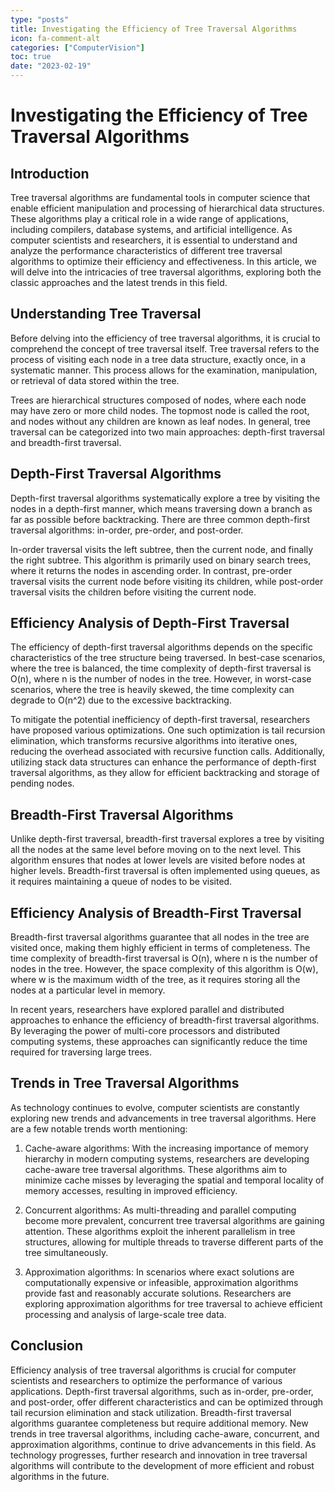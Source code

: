 ```yaml
---
type: "posts"
title: Investigating the Efficiency of Tree Traversal Algorithms
icon: fa-comment-alt
categories: ["ComputerVision"]
toc: true
date: "2023-02-19"
---
```




# Investigating the Efficiency of Tree Traversal Algorithms

## Introduction

Tree traversal algorithms are fundamental tools in computer science that enable efficient manipulation and processing of hierarchical data structures. These algorithms play a critical role in a wide range of applications, including compilers, database systems, and artificial intelligence. As computer scientists and researchers, it is essential to understand and analyze the performance characteristics of different tree traversal algorithms to optimize their efficiency and effectiveness. In this article, we will delve into the intricacies of tree traversal algorithms, exploring both the classic approaches and the latest trends in this field.

## Understanding Tree Traversal

Before delving into the efficiency of tree traversal algorithms, it is crucial to comprehend the concept of tree traversal itself. Tree traversal refers to the process of visiting each node in a tree data structure, exactly once, in a systematic manner. This process allows for the examination, manipulation, or retrieval of data stored within the tree.

Trees are hierarchical structures composed of nodes, where each node may have zero or more child nodes. The topmost node is called the root, and nodes without any children are known as leaf nodes. In general, tree traversal can be categorized into two main approaches: depth-first traversal and breadth-first traversal.

## Depth-First Traversal Algorithms

Depth-first traversal algorithms systematically explore a tree by visiting the nodes in a depth-first manner, which means traversing down a branch as far as possible before backtracking. There are three common depth-first traversal algorithms: in-order, pre-order, and post-order.

In-order traversal visits the left subtree, then the current node, and finally the right subtree. This algorithm is primarily used on binary search trees, where it returns the nodes in ascending order. In contrast, pre-order traversal visits the current node before visiting its children, while post-order traversal visits the children before visiting the current node.

## Efficiency Analysis of Depth-First Traversal

The efficiency of depth-first traversal algorithms depends on the specific characteristics of the tree structure being traversed. In best-case scenarios, where the tree is balanced, the time complexity of depth-first traversal is O(n), where n is the number of nodes in the tree. However, in worst-case scenarios, where the tree is heavily skewed, the time complexity can degrade to O(n^2) due to the excessive backtracking.

To mitigate the potential inefficiency of depth-first traversal, researchers have proposed various optimizations. One such optimization is tail recursion elimination, which transforms recursive algorithms into iterative ones, reducing the overhead associated with recursive function calls. Additionally, utilizing stack data structures can enhance the performance of depth-first traversal algorithms, as they allow for efficient backtracking and storage of pending nodes.

## Breadth-First Traversal Algorithms

Unlike depth-first traversal, breadth-first traversal explores a tree by visiting all the nodes at the same level before moving on to the next level. This algorithm ensures that nodes at lower levels are visited before nodes at higher levels. Breadth-first traversal is often implemented using queues, as it requires maintaining a queue of nodes to be visited.

## Efficiency Analysis of Breadth-First Traversal

Breadth-first traversal algorithms guarantee that all nodes in the tree are visited once, making them highly efficient in terms of completeness. The time complexity of breadth-first traversal is O(n), where n is the number of nodes in the tree. However, the space complexity of this algorithm is O(w), where w is the maximum width of the tree, as it requires storing all the nodes at a particular level in memory.

In recent years, researchers have explored parallel and distributed approaches to enhance the efficiency of breadth-first traversal algorithms. By leveraging the power of multi-core processors and distributed computing systems, these approaches can significantly reduce the time required for traversing large trees.

## Trends in Tree Traversal Algorithms

As technology continues to evolve, computer scientists are constantly exploring new trends and advancements in tree traversal algorithms. Here are a few notable trends worth mentioning:

1. Cache-aware algorithms: With the increasing importance of memory hierarchy in modern computing systems, researchers are developing cache-aware tree traversal algorithms. These algorithms aim to minimize cache misses by leveraging the spatial and temporal locality of memory accesses, resulting in improved efficiency.

2. Concurrent algorithms: As multi-threading and parallel computing become more prevalent, concurrent tree traversal algorithms are gaining attention. These algorithms exploit the inherent parallelism in tree structures, allowing for multiple threads to traverse different parts of the tree simultaneously.

3. Approximation algorithms: In scenarios where exact solutions are computationally expensive or infeasible, approximation algorithms provide fast and reasonably accurate solutions. Researchers are exploring approximation algorithms for tree traversal to achieve efficient processing and analysis of large-scale tree data.

## Conclusion

Efficiency analysis of tree traversal algorithms is crucial for computer scientists and researchers to optimize the performance of various applications. Depth-first traversal algorithms, such as in-order, pre-order, and post-order, offer different characteristics and can be optimized through tail recursion elimination and stack utilization. Breadth-first traversal algorithms guarantee completeness but require additional memory. New trends in tree traversal algorithms, including cache-aware, concurrent, and approximation algorithms, continue to drive advancements in this field. As technology progresses, further research and innovation in tree traversal algorithms will contribute to the development of more efficient and robust algorithms in the future.